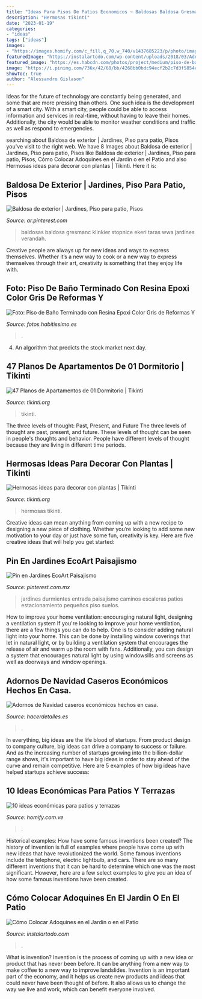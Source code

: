 ```yaml
---
title: "Ideas Para Pisos De Patios Economicos ~ Baldosas Baldosa Gresmanc Klinkier Stopnice Ekeri Taras Wwa Jardines Verandah"
description: "Hermosas tikinti"
date: "2023-01-19"
categories:
- "ideas"
tags: ["ideas"]
images:
- "https://images.homify.com/c_fill,q_70,w_740/v1437685223/p/photo/image/767165/_MG_0516_CORR.jpg"
featuredImage: "https://instalartodo.com/wp-content/uploads/2018/03/Adoquin9.jpg"
featured_image: "https://es.habcdn.com/photos/project/medium/piso-de-bano-terminado-con-resina-epoxi-color-gris-991731.jpg"
image: "https://i.pinimg.com/736x/42/68/bb/4268bb0bdc94ecf2b2c7d3f5854c18e6--exterior.jpg"
ShowToc: true
author: "Alessandro Gislason"
---
```



Ideas for the future of technology are constantly being generated, and some that are more pressing than others. One such idea is the development of a smart city. With a smart city, people could be able to access information and services in real-time, without having to leave their homes. Additionally, the city would be able to monitor weather conditions and traffic as well as respond to emergencies.

	

		
searching about Baldosa de exterior | Jardines, Piso para patio, Pisos you've visit to the right web. We have 8 Images about Baldosa de exterior | Jardines, Piso para patio, Pisos like Baldosa de exterior | Jardines, Piso para patio, Pisos, Cómo Colocar Adoquines en el Jardin o en el Patio and also Hermosas ideas para decorar con plantas | Tikinti. Here it is:
		
    
## Baldosa De Exterior | Jardines, Piso Para Patio, Pisos

<img loading=lazy src="https://i.pinimg.com/736x/42/68/bb/4268bb0bdc94ecf2b2c7d3f5854c18e6--exterior.jpg" onerror="this.onerror=null;this.src='https://tse1.mm.bing.net/th?id=OIP.T0LL-sbaCmv4lkdYkIhhOQAAAA&amp;pid=15.1';" alt="Baldosa de exterior | Jardines, Piso para patio, Pisos">

_Source: ar.pinterest.com_

>baldosas baldosa gresmanc klinkier stopnice ekeri taras wwa jardines verandah. 

	

Creative people are always up for new ideas and ways to express themselves. Whether it’s a new way to cook or a new way to express themselves through their art, creativity is something that they enjoy life with.

    
## Foto: Piso De Baño Terminado Con Resina Epoxi Color Gris De Reformas Y

<img loading=lazy src="https://es.habcdn.com/photos/project/medium/piso-de-bano-terminado-con-resina-epoxi-color-gris-991731.jpg" onerror="this.onerror=null;this.src='https://tse3.mm.bing.net/th?id=OIP.8_yyT5EG2kZxDyWRCV268AAAAA&amp;pid=15.1';" alt="Foto: Piso de Baño Terminado con Resina Epoxi Color Gris de Reformas Y">

_Source: fotos.habitissimo.es_

>. 

	

4. An algorithm that predicts the stock market next day.

    
## 47 Planos De Apartamentos De 01 Dormitorio | Tikinti

<img loading=lazy src="http://tikinti.org/wp-content/uploads/2014/06/apartamentos-de-un-dormitorio-10.jpg" onerror="this.onerror=null;this.src='https://tse3.mm.bing.net/th?id=OIP.RHz2SqMwBeY7jWkyjJVaYQHaIb&amp;pid=15.1';" alt="47 Planos de Apartamentos de 01 Dormitorio | Tikinti">

_Source: tikinti.org_

>tikinti. 

	

The three levels of thought: Past, Present, and Future
The three levels of thought are past, present, and future. These levels of thought can be seen in people's thoughts and behavior. People have different levels of thought because they are living in different time periods.

    
## Hermosas Ideas Para Decorar Con Plantas | Tikinti

<img loading=lazy src="http://tikinti.org/wp-content/uploads/2019/05/Diferentes-maneras-de-decorar-con-plantas-06.jpg" onerror="this.onerror=null;this.src='https://tse2.mm.bing.net/th?id=OIP.YD97kWhwsBjhyy1nuPE-7AHaHa&amp;pid=15.1';" alt="Hermosas ideas para decorar con plantas | Tikinti">

_Source: tikinti.org_

>hermosas tikinti. 

	

Creative ideas can mean anything from coming up with a new recipe to designing a new piece of clothing. Whether you’re looking to add some new motivation to your day or just have some fun, creativity is key. Here are five creative ideas that will help you get started: 

    
## Pin En Jardines EcoArt Paisajismo

<img loading=lazy src="https://i.pinimg.com/736x/ce/50/45/ce5045d2c684ed87d2da644539a28996--garden-paths-plaza.jpg" onerror="this.onerror=null;this.src='https://tse3.mm.bing.net/th?id=OIP.s5DqmFO8L8tkZWMHRtv-dwHaJ3&amp;pid=15.1';" alt="Pin en Jardines EcoArt Paisajismo">

_Source: pinterest.com.mx_

>jardines durmientes entrada paisajismo caminos escaleras patios estacionamiento pequeños piso suelos. 

	

How to improve your home ventilation: encouraging natural light, designing a ventilation system
If you're looking to improve your home ventilation, there are a few things you can do to help. One is to consider adding natural light into your home. This can be done by installing window coverings that let in natural light, or by building a ventilation system that encourages the release of air and warm up the room with fans. Additionally, you can design a system that encourages natural light by using windowsills and screens as well as doorways and window openings.

    
## Adornos De Navidad Caseros Económicos Hechos En Casa.

<img loading=lazy src="https://www.hacerdetalles.es/wp-content/uploads/2017/10/adornos-de-navidad-caseros-post.jpg" onerror="this.onerror=null;this.src='https://tse2.mm.bing.net/th?id=OIP.Ar1xAJ9A5F3gQsqW3a2SHAHaEK&amp;pid=15.1';" alt="Adornos de Navidad caseros económicos hechos en casa.">

_Source: hacerdetalles.es_

>. 

	

In everything, big ideas are the life blood of startups. From product design to company culture, big ideas can drive a company to success or failure. And as the increasing number of startups growing into the billion-dollar range shows, it's important to have big ideas in order to stay ahead of the curve and remain competitive. Here are 5 examples of how big ideas have helped startups achieve success: 
    
## 10 Ideas Económicas Para Patios Y Terrazas

<img loading=lazy src="https://images.homify.com/c_fill,q_70,w_740/v1437685223/p/photo/image/767165/_MG_0516_CORR.jpg" onerror="this.onerror=null;this.src='https://tse1.mm.bing.net/th?id=OIP.hfiQvWN7Yk6HIusmKni1nwHaE7&amp;pid=15.1';" alt="10 ideas económicas para patios y terrazas">

_Source: homify.com.ve_

>. 

	

Historical examples: How have some famous inventions been created?
The history of invention is full of examples where people have come up with new ideas that have revolutionized the world. Some famous inventions include the telephone, electric lightbulb, and cars. There are so many different inventions that it can be hard to determine which one was the most significant. However, here are a few select examples to give you an idea of how some famous inventions have been created.

    
## Cómo Colocar Adoquines En El Jardin O En El Patio

<img loading=lazy src="https://instalartodo.com/wp-content/uploads/2018/03/Adoquin9.jpg" onerror="this.onerror=null;this.src='https://tse1.mm.bing.net/th?id=OIP.NhNxovLDG3eOXBFq1ywjfgHaJ4&amp;pid=15.1';" alt="Cómo Colocar Adoquines en el Jardin o en el Patio">

_Source: instalartodo.com_

>. 

	

What is invention?
Invention is the process of coming up with a new idea or product that has never been before. It can be anything from a new way to make coffee to a new way to improve landslides. 
Invention is an important part of the economy, and it helps us create new products and ideas that could never have been thought of before. It also allows us to change the way we live and work, which can benefit everyone involved.

